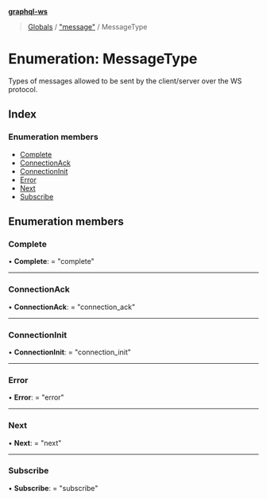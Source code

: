 **[graphql-ws](../README.md)**

> [Globals](../README.md) / ["message"](../modules/_message_.md) / MessageType

# Enumeration: MessageType

Types of messages allowed to be sent by the client/server over the WS protocol.

## Index

### Enumeration members

* [Complete](_message_.messagetype.md#complete)
* [ConnectionAck](_message_.messagetype.md#connectionack)
* [ConnectionInit](_message_.messagetype.md#connectioninit)
* [Error](_message_.messagetype.md#error)
* [Next](_message_.messagetype.md#next)
* [Subscribe](_message_.messagetype.md#subscribe)

## Enumeration members

### Complete

•  **Complete**:  = "complete"

___

### ConnectionAck

•  **ConnectionAck**:  = "connection\_ack"

___

### ConnectionInit

•  **ConnectionInit**:  = "connection\_init"

___

### Error

•  **Error**:  = "error"

___

### Next

•  **Next**:  = "next"

___

### Subscribe

•  **Subscribe**:  = "subscribe"
